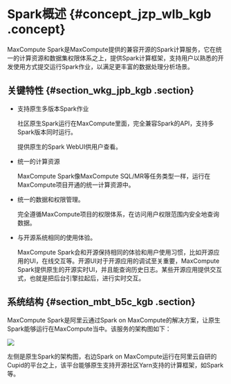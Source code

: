 # Spark概述 {#concept_jzp_wlb_kgb .concept}

MaxCompute Spark是MaxCompute提供的兼容开源的Spark计算服务，它在统一的计算资源和数据集权限体系之上，提供Spark计算框架，支持用户以熟悉的开发使用方式提交运行Spark作业，以满足更丰富的数据处理分析场景。

## 关键特性 {#section_wkg_jpb_kgb .section}

-   支持原生多版本Spark作业

    社区原生Spark运行在MaxCompute里面，完全兼容Spark的API，支持多Spark版本同时运行。

    提供原生的Spark WebUI供用户查看。

-   统一的计算资源

    MaxCompute Spark像MaxCompute SQL/MR等任务类型一样，运行在MaxCompute项目开通的统一计算资源中。

-   统一的数据和权限管理。

    完全遵循MaxCompute项目的权限体系，在访问用户权限范围内安全地查询数据。

-   与开源系统相同的使用体验。

    MaxCompute Spark会和开源保持相同的体验和用户使用习惯，比如开源应用的UI，在线交互等。开源UI对于开源应用的调试至关重要，MaxCompute Spark提供原生的开源实时UI，并且能查询历史日志。某些开源应用提供交互式，也就是把后台引擎拉起后，进行实时交互。


## 系统结构 {#section_mbt_b5c_kgb .section}

MaxCompute Spark是阿里云通过Spark on MaxCompute的解决方案，让原生Spark能够运行在MaxCompute当中。该服务的架构图如下：

![](http://static-aliyun-doc.oss-cn-hangzhou.aliyuncs.com/assets/img/92656/154838152436635_zh-CN.png)

左侧是原生Spark的架构图，右边Spark on MaxCompute运行在阿里云自研的Cupid的平台之上，该平台能够原生支持开源社区Yarn支持的计算框架，如Spark等。

